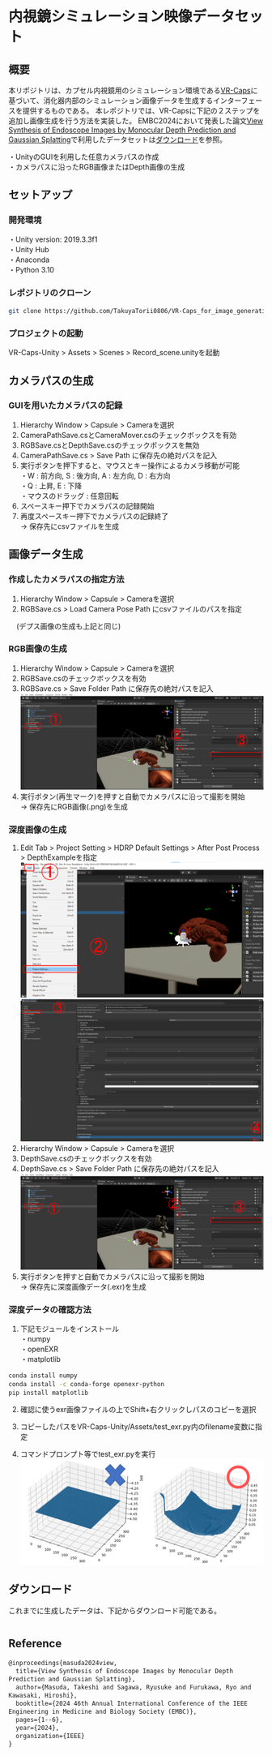 内視鏡シミュレーション映像データセット
=====


## 概要
本リポジトリは、カプセル内視鏡用のシミュレーション環境である[VR-Caps](https://github.com/CapsuleEndoscope/VirtualCapsuleEndoscopy)に基づいて、消化器内部のシミュレーション画像データを生成するインターフェースを提供するものである。
本レポジトリでは、VR-Capsに下記の２ステップを追加し画像生成を行う方法を実装した。
EMBC2024において発表した論文[View Synthesis of Endoscope Images by Monocular Depth Prediction and Gaussian Splatting](https://ieeexplore.ieee.org/abstract/document/10782148)で利用したデータセットは[ダウンロード](#ダウンロード)を参照。

・UnityのGUIを利用した任意カメラパスの作成  
・カメラパスに沿ったRGB画像またはDepth画像の生成  

## セットアップ

### 開発環境
・Unity version: 2019.3.3f1  
・Unity Hub  
・Anaconda  
・Python 3.10  

### レポジトリのクローン
```sh
git clone https://github.com/TakuyaTorii0806/VR-Caps_for_image_generation.git  
```  

### プロジェクトの起動  
VR-Caps-Unity > Assets > Scenes > Record_scene.unityを起動 


## カメラパスの生成  

### GUIを用いたカメラパスの記録
1. Hierarchy Window > Capsule > Cameraを選択  
2. CameraPathSave.csとCameraMover.csのチェックボックスを有効  
3. RGBSave.csとDepthSave.csのチェックボックスを無効  
4. CameraPathSave.cs > Save Path に保存先の絶対パスを記入  
5. 実行ボタンを押下すると、マウスとキー操作によるカメラ移動が可能  
   ・W : 前方向, S : 後方向, A : 左方向, D : 右方向  
   ・Q : 上昇, E : 下降  
   ・マウスのドラッグ : 任意回転  
6. スペースキー押下でカメラパスの記録開始
7. 再度スペースキー押下でカメラパスの記録終了  
   -> 保存先にcsvファイルを生成  


## 画像データ生成

### 作成したカメラパスの指定方法  
1. Hierarchy Window > Capsule > Cameraを選択  
2. RGBSave.cs > Load Camera Pose Path にcsvファイルのパスを指定  

&nbsp;&nbsp;&nbsp;&nbsp;(デプス画像の生成も上記と同じ)  

### RGB画像の生成  
1. Hierarchy Window > Capsule > Cameraを選択  
2. RGBSave.csのチェックボックスを有効  
3. RGBSave.cs > Save Folder Path に保存先の絶対パスを記入  
   ![setting](readme_imgs/Unity_figure_RGB_all.png)
4. 実行ボタン(再生マーク)を押すと自動でカメラパスに沿って撮影を開始  
   -> 保存先にRGB画像(.png)を生成
   
### 深度画像の生成  
1. Edit Tab > Project Setting > HDRP Default Settings > After Post Process > DepthExampleを指定
   ![setting](readme_imgs/Unity_figure_Depth_edit_tab_all.png)
   ![setting](readme_imgs/Unity_figure_Depth_after_post_process_all.png)
3. Hierarchy Window > Capsule > Cameraを選択  
4. DepthSave.csのチェックボックスを有効  
5. DepthSave.cs > Save Folder Path に保存先の絶対パスを記入  
   ![setting](readme_imgs/Unity_Depth_all.png)  
6. 実行ボタンを押すと自動でカメラパスに沿って撮影を開始  
   -> 保存先に深度画像データ(.exr)を生成  

### 深度データの確認方法  

1. 下記モジュールをインストール  
・numpy  
・openEXR  
・matplotlib  
```sh
conda install numpy
conda install -c conda-forge openexr-python
pip install matplotlib
```  

2. 確認に使うexr画像ファイルの上でShift+右クリックしパスのコピーを選択  

3. コピーしたパスをVR-Caps-Unity/Assets/test_exr.py内のfilename変数に指定  

4. コマンドプロンプト等でtest_exr.pyを実行  
![fig](readme_imgs/text_exr.png)

## ダウンロード
これまでに生成したデータは、下記からダウンロード可能である。
```sh

```  

## Reference
```
@inproceedings{masuda2024view,
  title={View Synthesis of Endoscope Images by Monocular Depth Prediction and Gaussian Splatting},
  author={Masuda, Takeshi and Sagawa, Ryusuke and Furukawa, Ryo and Kawasaki, Hiroshi},
  booktitle={2024 46th Annual International Conference of the IEEE Engineering in Medicine and Biology Society (EMBC)},
  pages={1--6},
  year={2024},
  organization={IEEE}
}
```




